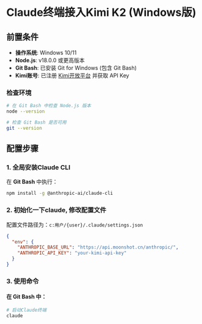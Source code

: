 # Claude终端接入Kimi K2 (Windows版)

## 前置条件

- **操作系统**: Windows 10/11
- **Node.js**: v18.0.0 或更高版本
- **Git Bash**: 已安装 Git for Windows (包含 Git Bash)
- **Kimi账号**: 已注册 [Kimi开放平台](https://platform.moonshot.cn) 并获取 API Key

### 检查环境
```bash
# 在 Git Bash 中检查 Node.js 版本
node --version

# 检查 Git Bash 是否可用
git --version
```

## 配置步骤

### 1. 全局安装Claude CLI
在 **Git Bash** 中执行：
```bash
npm install -g @anthropic-ai/claude-cli
```

### 2. 初始化一下claude, 修改配置文件
配置文件路径为：`c:用户/{user}/.claude/settings.json`

```json
{
  "env": {
    "ANTHROPIC_BASE_URL": "https://api.moonshot.cn/anthropic/",
    "ANTHROPIC_API_KEY": "your-kimi-api-key"
  }
}
```


### 3. 使用命令

#### 在 Git Bash 中：
```bash
# 启动Claude终端
claude
```
